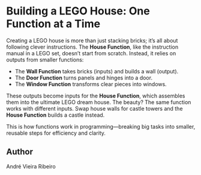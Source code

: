 # Building a LEGO House: One Function at a Time
    
Creating a LEGO house is more than just stacking bricks; it’s all about following clever instructions. The **House Function**, like the instruction manual in a LEGO set, doesn’t start from scratch. Instead, it relies on outputs from smaller functions:

- The **Wall Function** takes bricks (inputs) and builds a wall (output).
- The **Door Function** turns panels and hinges into a door.
- The **Window Function** transforms clear pieces into windows.

These outputs become inputs for the **House Function**, which assembles them into the ultimate LEGO dream house. The beauty? The same function works with different inputs. Swap house walls for castle towers and the **House Function** builds a castle instead. 

This is how functions work in programming—breaking big tasks into smaller, reusable steps for efficiency and clarity.
## Author
André Vieira Ribeiro